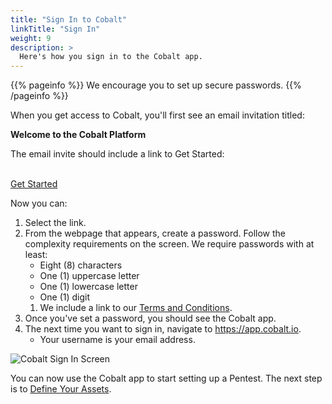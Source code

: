 ```yaml
---
title: "Sign In to Cobalt"
linkTitle: "Sign In"
weight: 9
description: >
  Here's how you sign in to the Cobalt app.
---
```


{{% pageinfo %}}
We encourage you to set up secure passwords.
{{% /pageinfo %}}

When you get access to Cobalt, you'll first see an email invitation titled:

**Welcome to the Cobalt Platform**

The email invite should include a link to Get Started:

<br>
<div class="mx-auto">
        <a class="btn btn-lg btn-primary mr-3 mb-4" href="https://cobaltio.zendesk.com/hc/en-us/categories/360005476672-Cobalt-Platform">
                Get Started <i class="fas"></i>
        </a>
</div>

Now you can:

1. Select the link.
1. From the webpage that appears, create a password. Follow the complexity
   requirements on the screen. We require passwords with at least:
   - Eight (8) characters
   - One (1) uppercase letter
   - One (1) lowercase letter
   - One (1) digit
   1. We include a link to our [Terms and Conditions](https://cobalt.io/terms/general).
1. Once you've set a password, you should see the Cobalt app.
1. The next time you want to sign in, navigate to https://app.cobalt.io.
   - Your username is your email address.

![Cobalt Sign In Screen](/SignIn.png "sign in")

You can now use the Cobalt app to start setting up a Pentest. The next step is
to [Define Your Assets](../assets).
